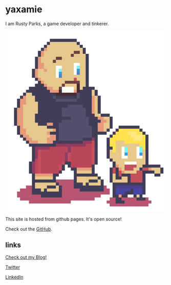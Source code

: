 # yaxamie

I am Rusty Parks, a game developer and tinkerer.  

![Pixel art by @BlueHeatwave](./ascii_rusty_full.png)

This site is hosted from github pages. It's open source!

Check out the [GitHub](https://github.com/yaxamie/yaxamie).

## links

[Check out my Blog!](./blog)

[Twitter](http://www.twitter.com/yaxamie/ "Twitter") 

[LinkedIn](https://www.linkedin.com/in/rusty-parks-5b8bb48/ "LinkedIn")
